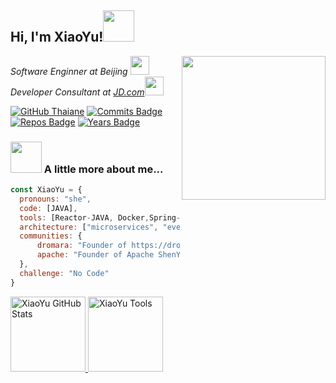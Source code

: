 <h2> Hi, I'm XiaoYu!<img src="https://media.giphy.com/media/mGcNjsfWAjY5AEZNw6/giphy.gif" width="50"></h2>
<img align='right' src="https://media.giphy.com/media/M9gbBd9nbDrOTu1Mqx/giphy.gif" width="230">
<p><em>Software Enginner at Beijing </a><img src="https://media.giphy.com/media/fYSnHlufseco8Fh93Z/giphy.gif" width="30"></br>Developer Consultant at <a href="https://www.jd.com">JD.com</a><img src="https://media.giphy.com/media/WUlplcMpOCEmTGBtBW/giphy.gif" width="30"> 
</em></p>

[![GitHub Thaiane](https://img.shields.io/github/followers/yu199195?label=follow&style=social)](https://github.com/Thaiane)
[![Commits Badge](https://badges.pufler.dev/commits/monthly/yu199195)](https://badges.pufler.dev)
[![Repos Badge](https://badges.pufler.dev/repos/yu199195)](https://badges.pufler.dev)
[![Years Badge](https://badges.pufler.dev/years/yu199195)](https://badges.pufler.dev)

### <img src="https://media.giphy.com/media/VgCDAzcKvsR6OM0uWg/giphy.gif" width="50"> A little more about me...  

```javascript
const XiaoYu = {
  pronouns: "she",
  code: [JAVA],
  tools: [Reactor-JAVA, Docker,Spring-Boot,Spring-Cloud],
  architecture: ["microservices", "event-driven", "design system pattern"],
  communities: {
      dromara: "Founder of https://dromara.org, author to hmily, raincat, myth",
      apache: "Founder of Apache ShenYu (incubator)",
  },
  challenge: "No Code"
}
```

<a href="https://https://dromara.org">
<img height="120px" src="https://github-readme-stats.vercel.app/api?username=yu199195&hide_title=true&hide_border=true&show_icons=true&include_all_commits=true&count_private=true&line_height=21&text_color=000&icon_color=000&bg_color=0,ea6161,ffc64d,fffc4d,52fa5a&theme=graywhite" alt="XiaoYu GitHub Stats"/>
<img height="120px" src="https://github-readme-stats.vercel.app/api/top-langs/?username=yu199195&hide=html&hide_title=true&hide_border=true&layout=compact&langs_count=7&exclude_repo=comp426,Redventures-Movie-Quotes&text_color=000&icon_color=fff&bg_color=0,52fa5a,4dfcff,c64dff&theme=graywhite" alt="XiaoYu Tools"/>
</a>

